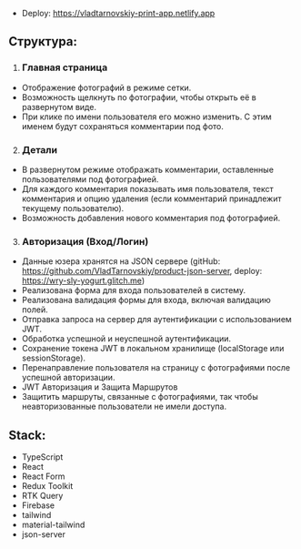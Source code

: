 - Deploy: https://vladtarnovskiy-print-app.netlify.app

## Структура:

1. ### Главная страница

- Отображение фотографий в режиме сетки.
- Возможность щелкнуть по фотографии, чтобы открыть её в развернутом виде.
- При клике по имени пользователя его можно изменить. С этим именем будут сохраняться комментарии под фото.

2. ### Детали

- В развернутом режиме отображать комментарии, оставленные пользователями под фотографией.
- Для каждого комментария показывать имя пользователя, текст комментария и опцию удаления (если комментарий принадлежит текущему пользователю).
- Возможность добавления нового комментария под фотографией.

3. ### Авторизация (Вход/Логин)

- Данные юзера хранятся на JSON сервере (gitHub: https://github.com/VladTarnovskiy/product-json-server, deploy: https://wry-sly-yogurt.glitch.me)
- Реализована форма для входа пользователей в систему.
- Реализована валидация формы для входа, включая валидацию полей.
- Отправка запроса на сервер для аутентификации с использованием JWT.
- Обработка успешной и неуспешной аутентификации.
- Сохранение токена JWT в локальном хранилище (localStorage или sessionStorage).
- Перенаправление пользователя на страницу с фотографиями после успешной авторизации.
- JWT Авторизация и Защита Маршрутов
- Защитить маршруты, связанные с фотографиями, так чтобы неавторизованные пользователи не имели доступа.

## Stack:

- TypeScript
- React
- React Form
- Redux Toolkit
- RTK Query
- Firebase
- tailwind
- material-tailwind
- json-server
